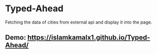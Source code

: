 # Typed-Ahead
Fetching the data of cities from external api and display it into the page.

## Demo: https://islamkamalx1.github.io/Typed-Ahead/
